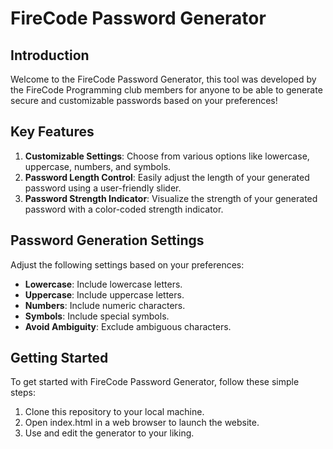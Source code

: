 # FireCode Password Generator

## Introduction

Welcome to the FireCode Password Generator, this tool was developed by the FireCode Programming club members for anyone to be able to generate secure and customizable passwords based on your preferences!

## Key Features

1. **Customizable Settings**: Choose from various options like lowercase, uppercase, numbers, and symbols.
2. **Password Length Control**: Easily adjust the length of your generated password using a user-friendly slider.
3. **Password Strength Indicator**: Visualize the strength of your generated password with a color-coded strength indicator.

## Password Generation Settings

Adjust the following settings based on your preferences:
- **Lowercase**: Include lowercase letters.
- **Uppercase**: Include uppercase letters.
- **Numbers**: Include numeric characters.
- **Symbols**: Include special symbols.
- **Avoid Ambiguity**: Exclude ambiguous characters.

## Getting Started
To get started with FireCode Password Generator, follow these simple steps:

1. Clone this repository to your local machine.
2. Open index.html in a web browser to launch the website.
3. Use and edit the generator to your liking.
